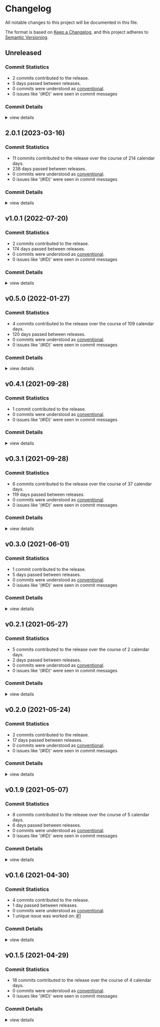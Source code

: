 # Changelog

All notable changes to this project will be documented in this file.

The format is based on [Keep a Changelog](https://keepachangelog.com/en/1.0.0/),
and this project adheres to [Semantic Versioning](https://semver.org/spec/v2.0.0.html).

## Unreleased

### Commit Statistics

<csr-read-only-do-not-edit/>

 - 2 commits contributed to the release.
 - 5 days passed between releases.
 - 0 commits were understood as [conventional](https://www.conventionalcommits.org).
 - 0 issues like '(#ID)' were seen in commit messages

### Commit Details

<csr-read-only-do-not-edit/>

<details><summary>view details</summary>

 * **Uncategorized**
    - [fix] properly reset styles ([`50f5be0`](https://github.com/uttarayan21/ansi-to-tui/commit/50f5be0ec5e9b49efebf6cb34a967b550843c61b))
    - [fix] Properly set background colors ([`f827e25`](https://github.com/uttarayan21/ansi-to-tui/commit/f827e25d7998d48f7bbf004440d7cb20b54b5d99))
</details>

## 2.0.1 (2023-03-16)

### Commit Statistics

<csr-read-only-do-not-edit/>

 - 11 commits contributed to the release over the course of 214 calendar days.
 - 238 days passed between releases.
 - 0 commits were understood as [conventional](https://www.conventionalcommits.org).
 - 0 issues like '(#ID)' were seen in commit messages

### Commit Details

<csr-read-only-do-not-edit/>

<details><summary>view details</summary>

 * **Uncategorized**
    - [fix] Write changelog ([`4324447`](https://github.com/uttarayan21/ansi-to-tui/commit/4324447763d9760ee1364d78e3392fcefc078619))
    - Adjusting changelogs prior to release of ansi-to-tui v2.0.1 ([`874a3a8`](https://github.com/uttarayan21/ansi-to-tui/commit/874a3a8abf968b4112c454d231fa7dfb9c157a42))
    - [feat] CHANGELOGS Using cargo changelog ([`604e1d1`](https://github.com/uttarayan21/ansi-to-tui/commit/604e1d1ca493706c090c4535fb0be019757ed250))
    - [fix] Bump version prep for release ([`8e07c79`](https://github.com/uttarayan21/ansi-to-tui/commit/8e07c79c42b1b831570cd25027ec48bc83b30fc2))
    - Add fg/bg colors for 90-110 ANSI code range ([`1bd18a9`](https://github.com/uttarayan21/ansi-to-tui/commit/1bd18a9ab1424d2a1bd785515384aab4d58f07cf))
    - [fix] Don't include the empty spans but keep changing the style ([`acdb671`](https://github.com/uttarayan21/ansi-to-tui/commit/acdb671763c655727f7b5fee9d867ac977d97070))
    - [fix] Don't exclude empty spans ([`0d1e9bc`](https://github.com/uttarayan21/ansi-to-tui/commit/0d1e9bc1786886aec7e1f4ddf058b278793b928a))
    - Fix infinite loop on unsupported escape sequences ([`225669f`](https://github.com/uttarayan21/ansi-to-tui/commit/225669ff1849326dbd20d90639ce86243b8eb5dd))
    - Add test for infinitely looping cases ([`8a59123`](https://github.com/uttarayan21/ansi-to-tui/commit/8a5912326da52c7fed32e815339664d7acd61a64))
    - [update] Version bump ([`0f2ace5`](https://github.com/uttarayan21/ansi-to-tui/commit/0f2ace5449fce46fbf891e4899afc27226f3932e))
    - [fix] Don't hang on screen modes ([`189d9c5`](https://github.com/uttarayan21/ansi-to-tui/commit/189d9c5021e8b69c046be4a4c2cd78095154dc45))
</details>

## v1.0.1 (2022-07-20)

### Commit Statistics

<csr-read-only-do-not-edit/>

 - 2 commits contributed to the release.
 - 174 days passed between releases.
 - 0 commits were understood as [conventional](https://www.conventionalcommits.org).
 - 0 issues like '(#ID)' were seen in commit messages

### Commit Details

<csr-read-only-do-not-edit/>

<details><summary>view details</summary>

 * **Uncategorized**
    - Update the readme example ([`a527ba0`](https://github.com/uttarayan21/ansi-to-tui/commit/a527ba066f0a9bdc924849a9c086989ebda5f8c0))
    - Complete rewrite of the whole parser logic ([`0e28929`](https://github.com/uttarayan21/ansi-to-tui/commit/0e289299a123635185f9907a01a379a51009f52b))
</details>

## v0.5.0 (2022-01-27)

### Commit Statistics

<csr-read-only-do-not-edit/>

 - 4 commits contributed to the release over the course of 109 calendar days.
 - 120 days passed between releases.
 - 0 commits were understood as [conventional](https://www.conventionalcommits.org).
 - 0 issues like '(#ID)' were seen in commit messages

### Commit Details

<csr-read-only-do-not-edit/>

<details><summary>view details</summary>

 * **Uncategorized**
    - Bump version to 0.5.0 for tui 0.17.0 ([`92736b3`](https://github.com/uttarayan21/ansi-to-tui/commit/92736b3a6d8cf1f6f0225ed3f95aabe1d27efcf8))
    - Possibly fix #10 ([`5127c8c`](https://github.com/uttarayan21/ansi-to-tui/commit/5127c8c2016b76c0c9c64cc60d187bea37e2e685))
    - Add drone build badge ([`2871347`](https://github.com/uttarayan21/ansi-to-tui/commit/28713475a094612bf894603c720095a243801b24))
    - Add .drone.yml ([`e08a9d8`](https://github.com/uttarayan21/ansi-to-tui/commit/e08a9d8281bcbc31a419b33897c79e62544acd98))
</details>

## v0.4.1 (2021-09-28)

### Commit Statistics

<csr-read-only-do-not-edit/>

 - 1 commit contributed to the release.
 - 0 commits were understood as [conventional](https://www.conventionalcommits.org).
 - 0 issues like '(#ID)' were seen in commit messages

### Commit Details

<csr-read-only-do-not-edit/>

<details><summary>view details</summary>

 * **Uncategorized**
    - V0.4.1 ([`5225ac3`](https://github.com/uttarayan21/ansi-to-tui/commit/5225ac3f4ab26329e0aff938e25e2d123c25d9f0))
</details>

## v0.3.1 (2021-09-28)

### Commit Statistics

<csr-read-only-do-not-edit/>

 - 6 commits contributed to the release over the course of 37 calendar days.
 - 119 days passed between releases.
 - 0 commits were understood as [conventional](https://www.conventionalcommits.org).
 - 0 issues like '(#ID)' were seen in commit messages

### Commit Details

<csr-read-only-do-not-edit/>

<details><summary>view details</summary>

 * **Uncategorized**
    - Update version and fix #9 release ([`e2d7656`](https://github.com/uttarayan21/ansi-to-tui/commit/e2d7656587d7edf313faa2201e0d1f261530b91a))
    - Remove redundant println! lines ([`c108aea`](https://github.com/uttarayan21/ansi-to-tui/commit/c108aea34e7e42ee1ed43c162d0720db546a814d))
    - Fix #9 Color reset not working ([`c159a29`](https://github.com/uttarayan21/ansi-to-tui/commit/c159a29de0ee518037eebfb2f789015379d83d8e))
    - Update readme #8 ([`869a5f4`](https://github.com/uttarayan21/ansi-to-tui/commit/869a5f48f23e4d55eb5c8db24101b0b653c2ca01))
    - Center 2nd column ([`7259a48`](https://github.com/uttarayan21/ansi-to-tui/commit/7259a483aa2654e518ff691a9cc487ca3110e024))
    - Give the README a new look ([`5555bfb`](https://github.com/uttarayan21/ansi-to-tui/commit/5555bfbe825711b9fbbaec3d539c7546da155edb))
</details>

## v0.3.0 (2021-06-01)

### Commit Statistics

<csr-read-only-do-not-edit/>

 - 1 commit contributed to the release.
 - 5 days passed between releases.
 - 0 commits were understood as [conventional](https://www.conventionalcommits.org).
 - 0 issues like '(#ID)' were seen in commit messages

### Commit Details

<csr-read-only-do-not-edit/>

<details><summary>view details</summary>

 * **Uncategorized**
    - Update tui to version v0.15.0 ([`f68a55d`](https://github.com/uttarayan21/ansi-to-tui/commit/f68a55de4ed496767b7063212e0430f66d78e03b))
</details>

## v0.2.1 (2021-05-27)

### Commit Statistics

<csr-read-only-do-not-edit/>

 - 5 commits contributed to the release over the course of 2 calendar days.
 - 2 days passed between releases.
 - 0 commits were understood as [conventional](https://www.conventionalcommits.org).
 - 0 issues like '(#ID)' were seen in commit messages

### Commit Details

<csr-read-only-do-not-edit/>

<details><summary>view details</summary>

 * **Uncategorized**
    - Remove println! and bump version ([`7f0ad21`](https://github.com/uttarayan21/ansi-to-tui/commit/7f0ad21e3701f110f0d56c666e561e1195be3ff6))
    - Remove println! ([`88da943`](https://github.com/uttarayan21/ansi-to-tui/commit/88da943d7300fdc1a867d1b03db33578f3ca7974))
    - Merge branch 'master' of gh:uttarayan21/ansi-to-tui ([`9bcd9c9`](https://github.com/uttarayan21/ansi-to-tui/commit/9bcd9c9d78f4fb33521aef08385b35f0013974c3))
    - Possible fix for #3 ([`7c41742`](https://github.com/uttarayan21/ansi-to-tui/commit/7c41742b2a8665a60c3798da0859b8087f695c9c))
    - Implement StdError and thus, supporting anyhow ([`47d7ac3`](https://github.com/uttarayan21/ansi-to-tui/commit/47d7ac37d830d676fafea8528d8080d53751b1fc))
</details>

## v0.2.0 (2021-05-24)

### Commit Statistics

<csr-read-only-do-not-edit/>

 - 2 commits contributed to the release.
 - 17 days passed between releases.
 - 0 commits were understood as [conventional](https://www.conventionalcommits.org).
 - 0 issues like '(#ID)' were seen in commit messages

### Commit Details

<csr-read-only-do-not-edit/>

<details><summary>view details</summary>

 * **Uncategorized**
    - Fix spelling in documentation and bump version ([`69a8b4c`](https://github.com/uttarayan21/ansi-to-tui/commit/69a8b4cbbb1d7c80592542674653ce8e13e444c8))
    - Fix for #2 ([`985fe88`](https://github.com/uttarayan21/ansi-to-tui/commit/985fe8811ec9d651e034235d88ce5cd68d7d660b))
</details>

## v0.1.9 (2021-05-07)

### Commit Statistics

<csr-read-only-do-not-edit/>

 - 8 commits contributed to the release over the course of 5 calendar days.
 - 6 days passed between releases.
 - 0 commits were understood as [conventional](https://www.conventionalcommits.org).
 - 0 issues like '(#ID)' were seen in commit messages

### Commit Details

<csr-read-only-do-not-edit/>

<details><summary>view details</summary>

 * **Uncategorized**
    - Removed AnsiColor enum ([`aa17233`](https://github.com/uttarayan21/ansi-to-tui/commit/aa1723376985bd4c457b8780d576daa09bf42d34))
    - Minor changes to documentation ([`de7091d`](https://github.com/uttarayan21/ansi-to-tui/commit/de7091daf5e333f7a4b8d3d5aa21b33d6c5b20e6))
    - Minor changes ([`d7fb6e6`](https://github.com/uttarayan21/ansi-to-tui/commit/d7fb6e6d451f7a5296a122db79ec4ef6f6565882))
    - Removed useless AnsiColor enum ([`c66ca17`](https://github.com/uttarayan21/ansi-to-tui/commit/c66ca173845267f834adc97c94a19842499caada))
    - Bump version number ([`6818ee5`](https://github.com/uttarayan21/ansi-to-tui/commit/6818ee5f6e06f59e4569e2bfced65fcd88a24aa2))
    - Keep empty newlines ([`6a80c08`](https://github.com/uttarayan21/ansi-to-tui/commit/6a80c086394e23e380acdfecf16b6159c44846ca))
    - Bump version to 0.1.7 ([`6203e87`](https://github.com/uttarayan21/ansi-to-tui/commit/6203e877974a83eadd273be329b45afc17246cd3))
    - Pub fn ansi_to_text_override_style ([`0694221`](https://github.com/uttarayan21/ansi-to-tui/commit/0694221f34a468ab9dd1070e7b2b363876e65791))
</details>

## v0.1.6 (2021-04-30)

### Commit Statistics

<csr-read-only-do-not-edit/>

 - 4 commits contributed to the release.
 - 1 day passed between releases.
 - 0 commits were understood as [conventional](https://www.conventionalcommits.org).
 - 1 unique issue was worked on: [#1](https://github.com/uttarayan21/ansi-to-tui/issues/1)

### Commit Details

<csr-read-only-do-not-edit/>

<details><summary>view details</summary>

 * **[#1](https://github.com/uttarayan21/ansi-to-tui/issues/1)**
    - Optimize output text size ([`28c9077`](https://github.com/uttarayan21/ansi-to-tui/commit/28c9077a767a14337d8636c1cd47513d53e88711))
 * **Uncategorized**
    - Prepare from release ([`8ad6643`](https://github.com/uttarayan21/ansi-to-tui/commit/8ad6643545b74a0ca0d2dfc3d9857923fe85df81))
    - Fix tests paths ([`a4e50fa`](https://github.com/uttarayan21/ansi-to-tui/commit/a4e50faef2f18328a65f61f066b67eec8fe88bf4))
    - Bump simdutf8 to v0.1.1 ([`2e47e63`](https://github.com/uttarayan21/ansi-to-tui/commit/2e47e63b3f9c03df5a62407e1a494400bfe55e0f))
</details>

## v0.1.5 (2021-04-29)

### Commit Statistics

<csr-read-only-do-not-edit/>

 - 18 commits contributed to the release over the course of 4 calendar days.
 - 0 commits were understood as [conventional](https://www.conventionalcommits.org).
 - 0 issues like '(#ID)' were seen in commit messages

### Commit Details

<csr-read-only-do-not-edit/>

<details><summary>view details</summary>

 * **Uncategorized**
    - Newlines with empty buffers are now shown correctly ([`dce8cf1`](https://github.com/uttarayan21/ansi-to-tui/commit/dce8cf1e5194813936987c9e5cd18f488b8a9409))
    - Add additional test ([`371bd6f`](https://github.com/uttarayan21/ansi-to-tui/commit/371bd6fe5cb8f01c5f2aba1f62b3fa65c74150bc))
    - Change AsRef<[u8]> to IntoIterator<Item = u8> ([`83ccd02`](https://github.com/uttarayan21/ansi-to-tui/commit/83ccd025e021df414cda6fdfbbae8b5e2d49fe13))
    - Large refactor ([`51481fa`](https://github.com/uttarayan21/ansi-to-tui/commit/51481fa9323c45036083ccecd677f42bdb3af1b9))
    - Added tests ([`03b623e`](https://github.com/uttarayan21/ansi-to-tui/commit/03b623ec150bd25a55d98f24818c19cb9e20e931))
    - Add additional tests ([`39f69a2`](https://github.com/uttarayan21/ansi-to-tui/commit/39f69a24b139eb226cabc484ea61a28d86cea1e6))
    - Refactor ([`4c354d5`](https://github.com/uttarayan21/ansi-to-tui/commit/4c354d5c00ed5bbbd01aea3d3e3dfc4ec01aebd3))
    - Allow empty ([`47bc5dd`](https://github.com/uttarayan21/ansi-to-tui/commit/47bc5dd13b03b17da9df8cf746fac6fecfaf7858))
    - Added Documentation badge. ([`8972553`](https://github.com/uttarayan21/ansi-to-tui/commit/8972553bc2f3d77b9fcdb47290c3c67a01d908c5))
    - Added documentation workflow ([`628d8ab`](https://github.com/uttarayan21/ansi-to-tui/commit/628d8abff0993bb6b3afde4915a866a335c1b1d3))
    - Added unicode_width check ([`a3585ba`](https://github.com/uttarayan21/ansi-to-tui/commit/a3585bad0004a03223174bb94376e985813d8fd9))
    - Removed a lot of unnsecessary code. ([`6e2e4dd`](https://github.com/uttarayan21/ansi-to-tui/commit/6e2e4ddc0849f39721a27cfe5bdf55db6f9d7bbd))
    - Somewhat fixed ([`8581b1a`](https://github.com/uttarayan21/ansi-to-tui/commit/8581b1ab0f9840391505f808d24ece44e49a2ef4))
    - Temp fix ([`486c3c9`](https://github.com/uttarayan21/ansi-to-tui/commit/486c3c98ddce0a954e1807f277c9f2d40a8f62ca))
    - Possible fix ([`ec38cb3`](https://github.com/uttarayan21/ansi-to-tui/commit/ec38cb3e62ffcf06b33db28b57fbb6ab214571d1))
    - Pub use ansi::ansi_to_text ([`ed57ab3`](https://github.com/uttarayan21/ansi-to-tui/commit/ed57ab359825a04dcdf866cdd6f58bd4b15caea2))
    - Change from ansitui to ansi-to-tui ([`43b1562`](https://github.com/uttarayan21/ansi-to-tui/commit/43b15627111b8742749acf73232a18378423c05a))
    - Initial Commit. ([`4cd9c8f`](https://github.com/uttarayan21/ansi-to-tui/commit/4cd9c8fc0b5bf1d6fd1274dcf34561b76d186d32))
</details>

